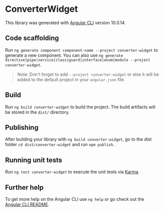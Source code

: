 # ConverterWidget

This library was generated with [Angular CLI](https://github.com/angular/angular-cli) version 10.0.14.

## Code scaffolding

Run `ng generate component component-name --project converter-widget` to generate a new component. You can also use `ng generate directive|pipe|service|class|guard|interface|enum|module --project converter-widget`.
> Note: Don't forget to add `--project converter-widget` or else it will be added to the default project in your `angular.json` file. 

## Build

Run `ng build converter-widget` to build the project. The build artifacts will be stored in the `dist/` directory.

## Publishing

After building your library with `ng build converter-widget`, go to the dist folder `cd dist/converter-widget` and run `npm publish`.

## Running unit tests

Run `ng test converter-widget` to execute the unit tests via [Karma](https://karma-runner.github.io).

## Further help

To get more help on the Angular CLI use `ng help` or go check out the [Angular CLI README](https://github.com/angular/angular-cli/blob/master/README.md).
